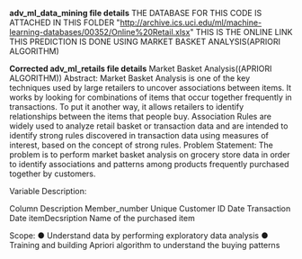 **adv_ml_data_mining file details**
THE DATABASE FOR THIS CODE IS ATTACHED IN THIS FOLDER "http://archive.ics.uci.edu/ml/machine-learning-databases/00352/Online%20Retail.xlsx" THIS IS THE ONLINE LINK
THIS PREDICTION IS DONE USING MARKET BASKET ANALYSIS(APRIORI ALGORITHM)



**Corrected adv_ml_retails file details**
Market Basket Analysis((APRIORI ALGORITHM))
Abstract:
Market Basket Analysis is one of the key techniques used by large retailers to uncover associations between items. It works by looking for combinations of items that occur together frequently in transactions. To put it another way, it allows retailers to identify relationships between the items that people buy.
Association Rules are widely used to analyze retail basket or transaction data and are intended to identify strong rules discovered in transaction data using measures of interest, based on the concept of strong rules.
Problem Statement: 
The problem is to perform market basket analysis on grocery store data in order to identify associations and patterns among products frequently purchased together by customers. 

Variable Description: 


Column 	                                 Description 
Member_number 	Unique Customer ID 
Date 	Transaction Date
itemDecsription	  Name of the purchased item
 
Scope: 
●	Understand data by performing exploratory data analysis 
●	Training and building Apriori algorithm to understand the buying patterns
